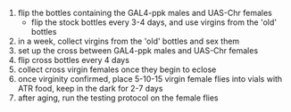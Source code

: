 1) flip the bottles containing the GAL4-ppk males and UAS-Chr females
	- flip the stock bottles every 3-4 days, and use virgins from the 'old' bottles 
2) in a week, collect virgins from the 'old' bottles and sex them
3) set up the cross between GAL4-ppk males and UAS-Chr females
4) flip cross bottles every 4 days
5) collect cross virgin females once they begin to eclose
6) once virginity confirmed, place 5-10-15 virgin female flies into vials with ATR food, keep in the dark for 2-7 days
7) after aging, run the testing protocol on the female flies

